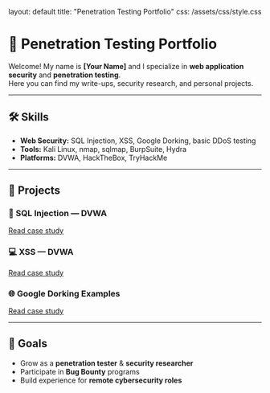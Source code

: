 layout: default
title: "Penetration Testing Portfolio"
css: /assets/css/style.css

# 🔐 Penetration Testing Portfolio

Welcome! My name is **[Your Name]** and I specialize in **web application security** and **penetration testing**.  
Here you can find my write-ups, security research, and personal projects.  

---

## 🛠 Skills
- **Web Security:** SQL Injection, XSS, Google Dorking, basic DDoS testing  
- **Tools:** Kali Linux, nmap, sqlmap, BurpSuite, Hydra  
- **Platforms:** DVWA, HackTheBox, TryHackMe  

---

## 📂 Projects
### 🔎 SQL Injection — DVWA
[Read case study](./sql-injection-dvwa/report.md)

### 💻 XSS — DVWA
[Read case study](./xss-dvwa/report.md)

### 🌐 Google Dorking Examples
[Read case study](./google-dorking/report.md)

---

## 🎯 Goals
- Grow as a **penetration tester** & **security researcher**  
- Participate in **Bug Bounty** programs  
- Build experience for **remote cybersecurity roles**  

